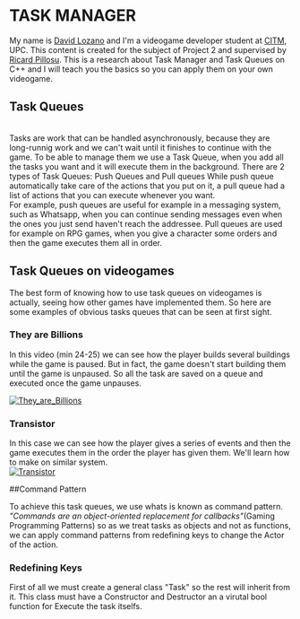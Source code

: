 # TASK MANAGER

My name is [David Lozano](https://github.com/DavidTheMaaster) and I'm a videogame developer student at [CITM](https://www.citm.upc.edu/), UPC. This content is created for the subject of Project 2 and supervised by [Ricard Pillosu](https://es.linkedin.com/in/ricardpillosu).
This is a research about Task Manager and Task Queues on C++ and I will teach you the basics so you can apply them on your own videogame. 

## Task Queues

<br>
Tasks are work that can be handled asynchronously, because they are long-runnig work and we can't wait until it finishes to continue with the game. To be able to manage them we use a Task Queue, when you add all the tasks you want and it will execute them in the background. 
There are 2 types of Task Queues: Push Queues and Pull queues
While push queue automatically take care of the actions that you put on it, a pull queue had a list of actions that you can execute whenever you want.
<br>
For example, push queues are useful for example in a messaging system, such as Whatsapp, when you can continue sending messages even when the ones you just send haven't reach the addressee.
Pull queues are used for example on RPG games, when you give a character some orders and then the game executes them all in order. 
<br>


## Task Queues on videogames


The best form of knowing how to use task queues on videogames is actually, seeing how other games have implemented them. So here are some examples of obvious tasks queues that can be seen at first sight. 
<br>
### They are Billions
In this video (min 24-25) we can see how the player builds several buildings while the game is paused. But in fact, the game doesn't start building them until the game is unpaused. So all the task are saved on a queue and executed once the game unpauses.

[![They_are_Billions](https://user-images.githubusercontent.com/26002028/37255163-d65fd5b0-2548-11e8-9078-554d85dbe2de.jpg)](https://www.youtube.com/watch?v=edaA0w5VxjQ)


### Transistor

In this case we can see how the player gives a series of events and then the game executes them in the order the player has given them. We'll learn how to make on similar system. 
<br>
	[![Transistor](https://user-images.githubusercontent.com/26002028/37254969-1435e594-2546-11e8-80ca-a5be6623a3eb.jpg)](https://www.youtube.com/watch?v=xj-LH76lQvg)

##Command Pattern

To achieve this task queues, we use whats is known as command pattern. *"Commands are an object-oriented replacement for callbacks"*(Gaming Programming Patterns) so as we treat tasks as objects and not as functions, we can apply command patterns from redefining keys to change the Actor of the action.

### Redefining Keys

First of all we must create a general class "Task" so the rest will inherit from it. This class must have a Constructor and Destructor an a virutal bool function for Execute the task itselfs. 
